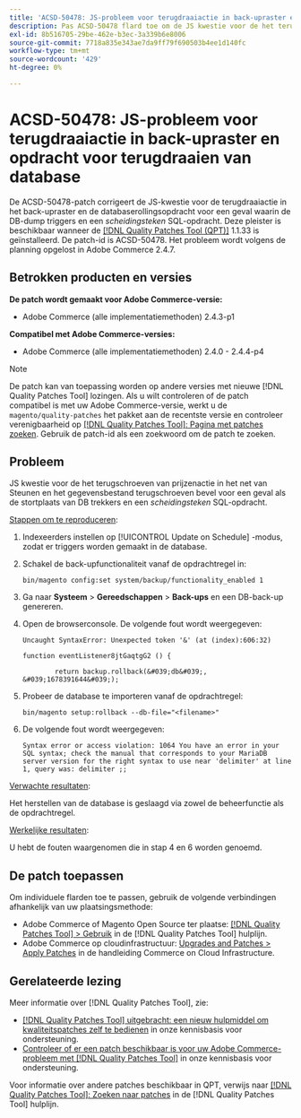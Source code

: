 ```yaml
---
title: 'ACSD-50478: JS-probleem voor terugdraaiactie in back-upraster en terugdraaiopdracht voor database'
description: Pas ACSD-50478 flard toe om de JS kwestie voor de het terugschroeven van prijzenactie in het steunen net en het gegevensbestand terugschroeven bevel voor een geval te bevestigen wanneer de stortplaats van DB trekkers en een *delimiter* SQL bevel bevat.
exl-id: 8b516705-29be-462e-b3ec-3a339b6e8006
source-git-commit: 7718a835e343ae7da9ff79f690503b4ee1d140fc
workflow-type: tm+mt
source-wordcount: '429'
ht-degree: 0%

---
```


# ACSD-50478: JS-probleem voor terugdraaiactie in back-upraster en opdracht voor terugdraaien van database

De ACSD-50478-patch corrigeert de JS-kwestie voor de terugdraaiactie in het back-upraster en de databaserollingsopdracht voor een geval waarin de DB-dump triggers en een *scheidingsteken* SQL-opdracht. Deze pleister is beschikbaar wanneer de [[!DNL Quality Patches Tool (QPT)]](/help/announcements/adobe-commerce-announcements/magento-quality-patches-released-new-tool-to-self-serve-quality-patches.md) 1.1.33 is geïnstalleerd. De patch-id is ACSD-50478. Het probleem wordt volgens de planning opgelost in Adobe Commerce 2.4.7.

## Betrokken producten en versies

**De patch wordt gemaakt voor Adobe Commerce-versie:**

* Adobe Commerce (alle implementatiemethoden) 2.4.3-p1

**Compatibel met Adobe Commerce-versies:**

* Adobe Commerce (alle implementatiemethoden) 2.4.0 - 2.4.4-p4

>[!NOTE]
>
>De patch kan van toepassing worden op andere versies met nieuwe [!DNL Quality Patches Tool] lozingen. Als u wilt controleren of de patch compatibel is met uw Adobe Commerce-versie, werkt u de `magento/quality-patches` het pakket aan de recentste versie en controleer verenigbaarheid op [[!DNL Quality Patches Tool]: Pagina met patches zoeken](https://experienceleague.adobe.com/tools/commerce-quality-patches/index.html). Gebruik de patch-id als een zoekwoord om de patch te zoeken.

## Probleem

JS kwestie voor de het terugschroeven van prijzenactie in het net van Steunen en het gegevensbestand terugschroeven bevel voor een geval als de stortplaats van DB trekkers en een *scheidingsteken* SQL-opdracht.

<u>Stappen om te reproduceren</u>:

1. Indexeerders instellen op [!UICONTROL Update on Schedule] -modus, zodat er triggers worden gemaakt in de database.
1. Schakel de back-upfunctionaliteit vanaf de opdrachtregel in:

   `bin/magento config:set system/backup/functionality_enabled 1`

1. Ga naar **Systeem** > **Gereedschappen** > **Back-ups** en een DB-back-up genereren.
1. Open de browserconsole. De volgende fout wordt weergegeven:

   ```
   Uncaught SyntaxError: Unexpected token '&' (at (index):606:32)
   
   function eventListener8jtGaqtgG2 () {
   
           return backup.rollback(&#039;db&#039;, &#039;1678391644&#039;);
   ```

1. Probeer de database te importeren vanaf de opdrachtregel:

   `bin/magento setup:rollback --db-file="<filename>"`

1. De volgende fout wordt weergegeven:

   ```
   Syntax error or access violation: 1064 You have an error in your SQL syntax; check the manual that corresponds to your MariaDB server version for the right syntax to use near 'delimiter' at line 1, query was: delimiter ;;
   ```

<u>Verwachte resultaten</u>:

Het herstellen van de database is geslaagd via zowel de beheerfunctie als de opdrachtregel.

<u>Werkelijke resultaten</u>:

U hebt de fouten waargenomen die in stap 4 en 6 worden genoemd.

## De patch toepassen

Om individuele flarden toe te passen, gebruik de volgende verbindingen afhankelijk van uw plaatsingsmethode:

* Adobe Commerce of Magento Open Source ter plaatse: [[!DNL Quality Patches Tool] > Gebruik](https://experienceleague.adobe.com/docs/commerce-operations/tools/quality-patches-tool/usage.html) in de [!DNL Quality Patches Tool] hulplijn.
* Adobe Commerce op cloudinfrastructuur: [Upgrades and Patches > Apply Patches](https://experienceleague.adobe.com/docs/commerce-cloud-service/user-guide/develop/upgrade/apply-patches.html) in de handleiding Commerce on Cloud Infrastructure.

## Gerelateerde lezing

Meer informatie over [!DNL Quality Patches Tool], zie:

* [[!DNL Quality Patches Tool] uitgebracht: een nieuw hulpmiddel om kwaliteitspatches zelf te bedienen](/help/announcements/adobe-commerce-announcements/magento-quality-patches-released-new-tool-to-self-serve-quality-patches.md) in onze kennisbasis voor ondersteuning.
* [Controleer of er een patch beschikbaar is voor uw Adobe Commerce-probleem met [!DNL Quality Patches Tool]](/help/support-tools/patches-available-in-qpt-tool/check-patch-for-magento-issue-with-magento-quality-patches.md) in onze kennisbasis voor ondersteuning.

Voor informatie over andere patches beschikbaar in QPT, verwijs naar [[!DNL Quality Patches Tool]: Zoeken naar patches](https://experienceleague.adobe.com/tools/commerce-quality-patches/index.html) in de [!DNL Quality Patches Tool] hulplijn.
